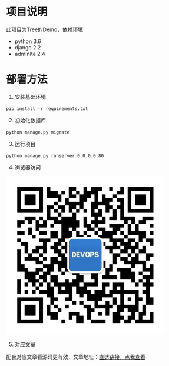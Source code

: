 # 项目说明

此项目为Tree的Demo，依赖环境

- python 3.6
- django 2.2
- adminlte 2.4

# 部署方法
1. 安装基础环境
```
pip install -r requirements.txt
```

2. 初始化数据库
```
python manage.py migrate
```

3. 运行项目
```
python manage.py runserver 0.0.0.0:80
```

4. 浏览器访问

![欢迎关注微信公众号【运维咖啡吧】](/images/qrcode.jpg)

5. 对应文章

配合对应文章看源码更有效，文章地址：[直达链接，点我查看](https://ops-coffee.cn)
